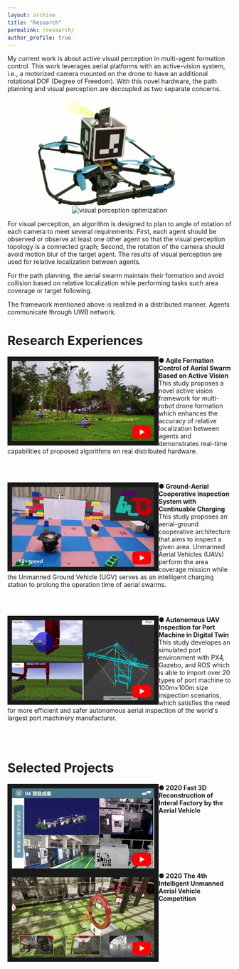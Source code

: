 ```yaml
---
layout: archive
title: "Research"
permalink: /research/
author_profile: true
---
```


My current work is about active visual perception in multi-agent formation control. This work leverages aerial platforms with an active-vision system, i.e., a motorized camera mounted on the drone to have an additional rotational DOF (Degree of Freedom). With this novel hardware, the path planning and visual perception are decoupled as two separate concerns. 

<div align="center">
 <img src="/images/active-vision-system.gif"  width = "310" height = "240" alt="active-vision system" align="center" />
 &emsp;&emsp;&emsp;&emsp;
 <img src="/images/opt-vision.gif"  width = "240" height = "240" alt="visual perception optimization" align="center" />
</div>


For visual perception, an algorithm is designed to plan to angle of rotation of each camera to meet several requirements: First, each agent should be observed or observe at least one other agent so that the visual perception topology is a connected graph; Second, the rotation of the camera should avoid motion blur of the target agent. The results of visual perception are used for relative localization between agents.

For the path planning, the aerial swarm maintain their formation and avoid collision based on relative localization while performing tasks such area coverage or target following. 

The framework mentioned above is realized in a distributed manner. Agents communicate through UWB network.

Research Experiences
======
<div >
 <a href="https://www.youtube.com/watch?v=pyMY54b_c-4" target="_blank">
    <img src="/images/active-vision.png" align = "left" alt="active vision" width="320" height="180" border="10" style="vertical-align:middle"/>
  </a>
 <p> 
   <b>● Agile Formation Control of Aerial Swarm Based on Active Vision</b>
  <br>
   This study proposes a novel active vision framework for multi-robot drone formation which enhances the accuracy of relative localization between agents and demonstrates real-time capabilities of proposed algorithms on real distributed hardware. 
 </p>
</div>
<br /><br />


<div>
 <a href="https://www.youtube.com/watch?v=VPgk_Q9hdwE" target="_blank">
   <img src="/images/ground-aerial.png" align = "left" alt="ground-aerial inspection" width="320" height="180" border="10" style="vertical-align:middle" />
 </a>
 <p> 
   <b>● Ground-Aerial Cooperative Inspection System with Continuable Charging</b>
  <br />
   This study proposes an aerial-ground cooperative architecture that aims to inspect a given area. Unmanned Aerial Vehicles (UAVs) perform the area coverage mission while the Unmanned Ground Vehicle (UGV) serves as an intelligent charging station to prolong the operation time of aerial swarms.
  </p>
</div>
<br /><br />


<div>
 <a href="https://www.youtube.com/watch?v=nDiZuc0lM-s" target="_blank">
   <img src="/images/quayside-inspection.png" align = "left" alt="quayside inspection" width="320" height="180" border="10" style="vertical-align:middle" />
 </a>
 <p> 
   <b>● Autonomous UAV Inspection for Port Machine in Digital Twin</b>
  <br />
   This study	developes an simulated port environment with PX4, Gazebo, and ROS which is able to import over 20 types of port machine to 100m×100m size inspection scenarios, which satisfies the need for more efficient and safer autonomous aerial inspection of the world's largest port machinery manufacturer.
  </p>
</div>
<br /><br />


Selected Projects
======
<div style="margin:10 width:100%" >
<a href="https://www.youtube.com/watch?v=k0W_9xlVHAk" target="_blank">
   <img src="/images/3D-reconstruction.png" align = "left" alt="quayside inspection" width="320" height="180" border="10" style="vertical-align:middle" />
 </a>
<p> 
   <b>● 2020 Fast 3D Reconstruction of Interal Factory by the Aerial Vehicle </b>
   <br /><br /><br /><br /><br />
</p>
</div>
<br /><br />


<div style="margin:10 width:100%" >
 <a href="https://www.youtube.com/watch?v=wfi7CVHrzNU" target="_blank">
   <img src="/images/drone-competition.png" align = "left" alt="drone-competition" width="320" height="180" border="10" style="vertical-align:middle" />
 </a>
 <p> 
   <b>● 2020 The 4th Intelligent Unmanned Aerial Vehicle Competition </b>
   <br /><br /><br /><br /><br />
  </p>
</div>
<br /><br />

